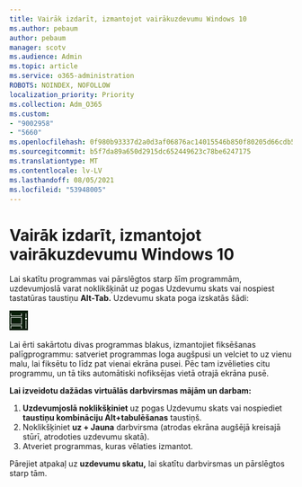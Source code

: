 ```yaml
---
title: Vairāk izdarīt, izmantojot vairākuzdevumu Windows 10
ms.author: pebaum
author: pebaum
manager: scotv
ms.audience: Admin
ms.topic: article
ms.service: o365-administration
ROBOTS: NOINDEX, NOFOLLOW
localization_priority: Priority
ms.collection: Adm_O365
ms.custom:
- "9002958"
- "5660"
ms.openlocfilehash: 0f980b93337d2a0d3af06876ac14015546b850f80205d66cdb5c4a6fce162c2e
ms.sourcegitcommit: b5f7da89a650d2915dc652449623c78be6247175
ms.translationtype: MT
ms.contentlocale: lv-LV
ms.lasthandoff: 08/05/2021
ms.locfileid: "53948005"
---
```

# <a name="do-more-with-multitasking-in-windows-10"></a>Vairāk izdarīt, izmantojot vairākuzdevumu Windows 10

Lai skatītu programmas vai pārslēgtos  starp šīm programmām, uzdevumjoslā varat noklikšķināt uz pogas Uzdevumu skats vai nospiest tastatūras taustiņu **Alt-Tab.** Uzdevumu skata poga izskatās šādi:

![Uzdevumu skata poga](media/task-view.png)

Lai ērti sakārtotu divas programmas blakus, izmantojiet fiksēšanas palīgprogrammu: satveriet programmas loga augšpusi un velciet to uz vienu malu, lai fiksētu to līdz pat vienai ekrāna pusei. Pēc tam izvēlieties citu programmu, un tā tiks automātiski nofiksējas vietā otrajā ekrāna pusē.

**Lai izveidotu dažādas virtuālās darbvirsmas mājām un darbam:**

1. **Uzdevumjoslā noklikšķiniet** uz pogas Uzdevumu skats vai nospiediet **taustiņu kombināciju Alt+tabulēšanas** taustiņš.
2. Noklikšķiniet **uz + Jauna** darbvirsma (atrodas ekrāna augšējā kreisajā stūrī, atrodoties uzdevumu skatā).
3. Atveriet programmas, kuras vēlaties izmantot. 

Pārejiet atpakaļ uz **uzdevumu skatu,** lai skatītu darbvirsmas un pārslēgtos starp tām.
